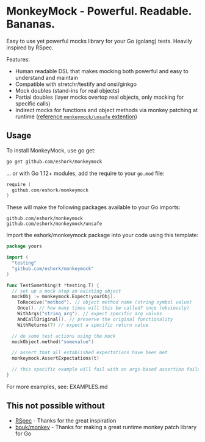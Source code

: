 # MonkeyMock - Powerful. Readable. Bananas.

Easy to use yet powerful mocks library for your Go (golang) tests.
Heavily inspired by RSpec.

Features:
- Human readable DSL that makes mocking both powerful and easy to understand and maintain
- Compatible with stretchr/testify and onsi/ginkgo
- Mock doubles (stand-ins for real objects)
- Partial doubles (layer mocks overtop real objects, only mocking for specific calls)
- Indirect mocks for functions and object methods via monkey patching at runtime ([reference `monkeymock/unsafe` extention](unsafe/README.md))

## Usage

To install MonkeyMock, use go get:
```bash
go get github.com/eshork/monkeymock
```

... or with Go 1.12+ modules, add the require to your `go.mod` file:

```go
require (
  github.com/eshork/monkeymock
)
```

These will make the following packages available to your Go imports:
```
github.com/eshork/monkeymock
github.com/eshork/monkeymock/unsafe
```

Import the eshork/monkeymock package into your code using this template:
```go
package yours

import (
  "testing"
  "github.com/eshork/monkeymock"
)

func TestSomething(t *testing.T) {
  // set up a mock atop an existing object
  mockObj := monkeymock.Expect(yourObj).
    ToReceive("method"). // object method name (string symbol value)
    Once(). // how many times will this be called? once (obviously)
    WithArgs("string_arg"). // expect specific arg values
    AndCallOriginal(). // preserve the original functionality
    WithReturns(7) // expect a specific return value

  // do some test actions using the mock
  mockObject.method("somevalue")

  // assert that all established expectations have been met
  monkeymock.AssertExpectations(t)

  // this specific example will fail with an args-based assertion failure!
}
```

For more examples, see: EXAMPLES.md


## This not possible without
- [RSpec](https://relishapp.com/rspec) - Thanks for the great inspiration
- [bouk/monkey](https://github.com/bouk/monkey) - Thanks for making a great runtime monkey patch library for Go
